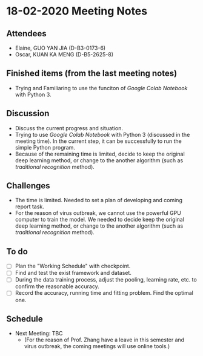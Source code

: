 # 18-02-2020 Meeting Notes

## Attendees
- Elaine, GUO YAN JIA (D-B3-0173-6)
- Oscar, KUAN KA MENG (D-B5-2625-8)

## Finished items (from the last meeting notes)
- Trying and Familiaring to use the funciton of *Google Colab Notebook* with Python 3.

## Discussion
- Discuss the current progress and situation.
- Trying to use *Google Colab Notebook* with Python 3 (discussed in the meeting time). In the current step, it can be successfully to run the simple Python program.
- Because of the remaining time is limited, decide to keep the original deep learning method, or change to the another algorithm (such as *traditional recognition* method).

## Challenges
- The time is limited. Needed to set a plan of developing and coming report task.
- For the reason of virus outbreak, we cannot use the powerful GPU computer to train the model. We needed to decide keep the original deep learning method, or change to the another algorithm (such as *traditional recognition* method).

## To do
- [ ] Plan the "Working Schedule" with checkpoint.
- [ ] Find and test the exist framework and dataset.
- [ ] During the data training process, adjust the pooling, learning rate, etc. to confirm the reasonable accuracy.
- [ ] Record the accuracy, running time and fitting problem. Find the optimal one.

## Schedule
- Next Meeting: TBC
  - (For the reason of Prof. Zhang have a leave in this semester and virus outbreak, the coming meetings will use online tools.)
